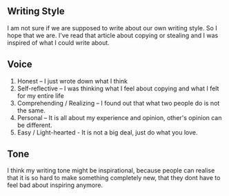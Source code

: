 ## Writing Style

I am not sure if we are supposed to write about our own writing style. So I hope that we are. 
I've read that article about copying or stealing and I was inspired of what I could write about. 

## Voice

1. Honest – I just wrote down what I think
2. Self-reflective – I was thinking what I feel about copying and what I felt for my entire life
3. Comprehending / Realizing – I found out that what two people do is not the same.
4. Personal – It is all about my experience and opinion, other's opinion can be different.
5. Easy / Light-hearted - It is not a big deal, just do what you love.

## Tone

I think my writing tone might be inspirational, because people can realise that it is so hard to make something completely new, that they dont have to feel bad about inspiring anymore.
